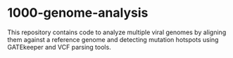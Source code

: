 # 1000-genome-analysis
This repository contains code to analyze multiple viral genomes by aligning them against a reference genome and detecting mutation hotspots using GATEkeeper and VCF parsing tools.
